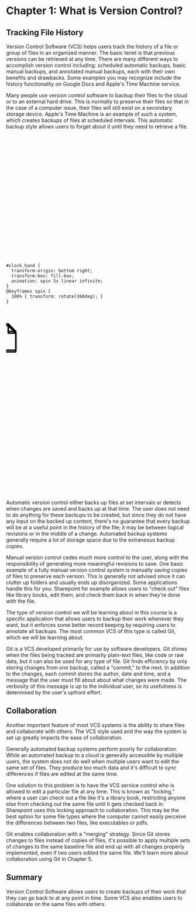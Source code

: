 # Chapter 1: What is Version Control?

## Tracking File History

Version Control Software (VCS) helps users track the history of a file or group of files in an organized manner. The basic tenet is that previous versions can be retrieved at any time. There are many different ways to accomplish version control including: scheduled automatic backups, basic manual backups, and annotated manual backups, each with their own benefits and drawbacks. Some examples you may recognize include the history functionality on Google Docs and Apple's Time Machine service.

Many people use version control software to backup their files to the cloud or to an external hard drive. This is normally to preserve their files so that in the case of a computer issue, their files will still exist on a secondary storage device. Apple's Time Machine is an example of such a system, which creates backups of files at scheduled intervals. This automatic backup style allows users to forget about it until they need to retrieve a file.

<svg width="600" height="400">
  <style>
    #file_icon {
      animation: slide_down 5s infinite;
    }
    @keyframes slide_down {
      0% {
        transform: translate(0, 0);
      }
      20% {
        transform: translate(0, 50px);
      }
      100% {
        transform: translate(0, 50px);
      }
    }

    #clock_hand {
      transform-origin: bottom right;
      transform-box: fill-box;
      animation: spin 5s linear infinite;
    }
    @keyframes spin {
      100% { transform: rotate(360deg); }
    }
  </style>
  <svg class="svg-icon" viewBox="10 -5 100 100" id="file_icon_svg">
    <path d="M15.475,6.692l-4.084-4.083C11.32,2.538,11.223,2.5,11.125,2.5h-6c-0.413,0-0.75,0.337-0.75,0.75v13.5c0,0.412,0.337,0.75,0.75,0.75h9.75c0.412,0,0.75-0.338,0.75-0.75V6.94C15.609,6.839,15.554,6.771,15.475,6.692 M11.5,3.779l2.843,2.846H11.5V3.779z M14.875,16.75h-9.75V3.25h5.625V7c0,0.206,0.168,0.375,0.375,0.375h3.75V16.75z" id="file_icon">
    </path>
    <path d="M15.475,6.692l-4.084-4.083C11.32,2.538,11.223,2.5,11.125,2.5h-6c-0.413,0-0.75,0.337-0.75,0.75v13.5c0,0.412,0.337,0.75,0.75,0.75h9.75c0.412,0,0.75-0.338,0.75-0.75V6.94C15.609,6.839,15.554,6.771,15.475,6.692 M11.5,3.779l2.843,2.846H11.5V3.779z M14.875,16.75h-9.75V3.25h5.625V7c0,0.206,0.168,0.375,0.375,0.375h3.75V16.75z">
    </path>
  </svg>
  <circle cx="300" cy="50" r="30" stroke="black" stroke-width="3" fill="None"> </circle>
  <line x1="300" y1="50" x2="300" y2="20" stroke="black" id="clock_hand"> </line>
  <line x1="300" y1="15" x2="300" y2="10" stroke="black"> </line>
</svg>

Automatic version control either backs up files at set intervals or detects when changes are saved and backs up at that time. The user does not need to do anything for these backups to be created, but since they do not have any input on the backed up content, there's no guarantee that every backup will be at a useful point in the history of the file; it may be between logical revisions or in the middle of a change. Automated backup systems generally require a lot of storage space due to the extraneous backup copies.

Manual version control cedes much more control to the user, along with the responsibility of generating more meaningful revisions to save. One basic example of a fully manual version control system is manually saving copies of files to preserve each version. This is generally not advised since it can clutter up folders and usually ends up disorganized. Some applications handle this for you: Sharepoint for example allows users to "check out" files like library books, edit them, and check them back in when they're done with the file.

The type of version control we will be learning about in this course is a specific application that allows users to backup their work whenever they want, but it enforces some better record keeping by requiring users to annotate all backups. The most common VCS of this type is called Git, which we will be learning about.

Git is a VCS developed primarily for use by software developers. Git shines when the files being tracked are primarily plain-text files, like code or raw data, but it can also be used for any type of file. Git finds efficiency by only storing changes from one backup, called a "commit," to the next. In addition to the changes, each commit stores the author, date and time, and a message that the user must fill about about what changes were made. The verbosity of this message is up to the individual user, so its usefulness is determined by the user's upfront effort.

## Collaboration

Another important feature of most VCS systems is the ability to share files and collaborate with others. The VCS style used and the way the system is set up greatly impacts the ease of collaboration.

Generally automated backup systems perform poorly for collaboration. While an automated backup to a cloud is generally accessible by multiple users, the system does not do well when multiple users want to edit the same set of files. They produce too much data and it's difficult to sync differences if files are edited at the same time.

One solution to this problem is to have the VCS service control who is allowed to edit a particular file at any time. This is known as "locking," where a user can check out a file like it's a library book, restricting anyone else from checking out the same file until it gets checked back in. Sharepoint uses this locking approach to collaboration. This may be the best option for some file types where the computer cannot easily perceive the differences between two files, like executables or pdfs.

Git enables collaboration with a "merging" strategy. Since Git stores changes to files instead of copies of files, it's possible to apply multiple sets of changes to the same baseline file and end up with all changes properly implemented, even if two users edited the same file. We'll learn more about collaboration using Git in Chapter 5.

## Summary

Version Control Software allows users to create backups of their work that they can go back to at any point in time. Some VCS also enables users to collaborate on the same files with others.

